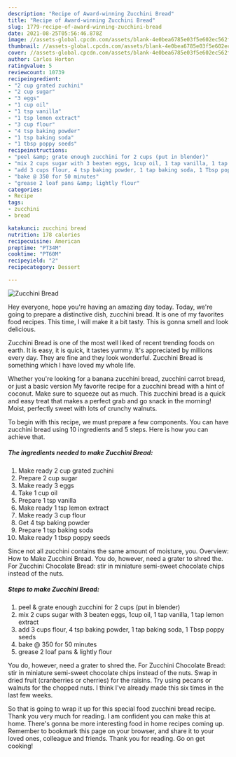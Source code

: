 ```yaml
---
description: "Recipe of Award-winning Zucchini Bread"
title: "Recipe of Award-winning Zucchini Bread"
slug: 1779-recipe-of-award-winning-zucchini-bread
date: 2021-08-25T05:56:46.878Z
image: //assets-global.cpcdn.com/assets/blank-4e0bea6785e03f5e602ec562f230caae08da540cada707380b4fe1bbebba43da.png
thumbnail: //assets-global.cpcdn.com/assets/blank-4e0bea6785e03f5e602ec562f230caae08da540cada707380b4fe1bbebba43da.png
cover: //assets-global.cpcdn.com/assets/blank-4e0bea6785e03f5e602ec562f230caae08da540cada707380b4fe1bbebba43da.png
author: Carlos Horton
ratingvalue: 5
reviewcount: 10739
recipeingredient:
- "2 cup grated zuchini"
- "2 cup sugar"
- "3 eggs"
- "1 cup oil"
- "1 tsp vanilla"
- "1 tsp lemon extract"
- "3 cup flour"
- "4 tsp baking powder"
- "1 tsp baking soda"
- "1 tbsp poppy seeds"
recipeinstructions:
- "peel &amp; grate enough zucchini for 2 cups (put in blender)"
- "mix 2 cups sugar with 3 beaten eggs, 1cup oil, 1 tap vanilla, 1 tap lemon extract"
- "add 3 cups flour, 4 tsp baking powder, 1 tap baking soda, 1 Tbsp poppy seeds"
- "bake @ 350 for 50 minutes"
- "grease 2 loaf pans &amp; lightly flour"
categories:
- Recipe
tags:
- zucchini
- bread

katakunci: zucchini bread 
nutrition: 178 calories
recipecuisine: American
preptime: "PT34M"
cooktime: "PT60M"
recipeyield: "2"
recipecategory: Dessert

---
```



![Zucchini Bread](//assets-global.cpcdn.com/assets/blank-4e0bea6785e03f5e602ec562f230caae08da540cada707380b4fe1bbebba43da.png)

Hey everyone, hope you're having an amazing day today. Today, we're going to prepare a distinctive dish, zucchini bread. It is one of my favorites food recipes. This time, I will make it a bit tasty. This is gonna smell and look delicious.

Zucchini Bread is one of the most well liked of recent trending foods on earth. It is easy, it is quick, it tastes yummy. It's appreciated by millions every day. They are fine and they look wonderful. Zucchini Bread is something which I have loved my whole life.

Whether you&#39;re looking for a banana zucchini bread, zucchini carrot bread, or just a basic version My favorite recipe for a zucchini bread with a hint of coconut. Make sure to squeeze out as much. This zucchini bread is a quick and easy treat that makes a perfect grab and go snack in the morning! Moist, perfectly sweet with lots of crunchy walnuts.


To begin with this recipe, we must prepare a few components. You can have zucchini bread using 10 ingredients and 5 steps. Here is how you can achieve that.

<!--inarticleads1-->

##### The ingredients needed to make Zucchini Bread:

1. Make ready 2 cup grated zuchini
1. Prepare 2 cup sugar
1. Make ready 3 eggs
1. Take 1 cup oil
1. Prepare 1 tsp vanilla
1. Make ready 1 tsp lemon extract
1. Make ready 3 cup flour
1. Get 4 tsp baking powder
1. Prepare 1 tsp baking soda
1. Make ready 1 tbsp poppy seeds


Since not all zucchini contains the same amount of moisture, you. Overview: How to Make Zucchini Bread. You do, however, need a grater to shred the. For Zucchini Chocolate Bread: stir in miniature semi-sweet chocolate chips instead of the nuts. 

<!--inarticleads2-->

##### Steps to make Zucchini Bread:

1. peel &amp; grate enough zucchini for 2 cups (put in blender)
1. mix 2 cups sugar with 3 beaten eggs, 1cup oil, 1 tap vanilla, 1 tap lemon extract
1. add 3 cups flour, 4 tsp baking powder, 1 tap baking soda, 1 Tbsp poppy seeds
1. bake @ 350 for 50 minutes
1. grease 2 loaf pans &amp; lightly flour


You do, however, need a grater to shred the. For Zucchini Chocolate Bread: stir in miniature semi-sweet chocolate chips instead of the nuts. Swap in dried fruit (cranberries or cherries) for the raisins. Try using pecans or walnuts for the chopped nuts. I think I&#39;ve already made this six times in the last few weeks. 

So that is going to wrap it up for this special food zucchini bread recipe. Thank you very much for reading. I am confident you can make this at home. There's gonna be more interesting food in home recipes coming up. Remember to bookmark this page on your browser, and share it to your loved ones, colleague and friends. Thank you for reading. Go on get cooking!

